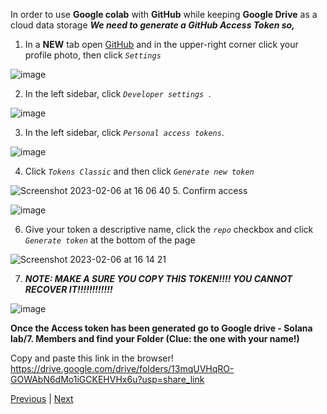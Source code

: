 In order to use **Google colab** with **GitHub** while keeping **Google Drive** as a cloud data storage ***We need to generate a *GitHub Access Token* so,***


1. In a **NEW** tab open [GitHub](https://github.com) and in the upper-right corner click your profile photo, then click *`Settings`*

![image](https://user-images.githubusercontent.com/54061949/217019046-6c6a24ec-0e4d-4ce0-9bf9-689ff474702e.png)


2. In the left sidebar, click  *`Developer settings `*.

![image](https://user-images.githubusercontent.com/54061949/217020745-6db8fa06-99c2-45c4-984e-9caf61fde87b.png)

3. In the left sidebar, click *`Personal access tokens`*.

![image](https://user-images.githubusercontent.com/54061949/217022223-4d63f5f6-6da1-4af4-af17-90e51099ffc6.png)

4. Click *`Tokens Classic`* and then click *`Generate new token`*

![Screenshot 2023-02-06 at 16 06 40](https://user-images.githubusercontent.com/54061949/217028301-bdb0708e-b212-4934-91ff-577f53309da5.png)
5. Confirm access

![image](https://user-images.githubusercontent.com/54061949/217023636-8ffb5ec4-9338-45e5-9130-0c3f222050a4.png)

6. Give your token a descriptive name, click the *`repo`* checkbox  and click *`Generate token`* at the bottom of the page

![Screenshot 2023-02-06 at 16 14 21](https://user-images.githubusercontent.com/54061949/217028965-6005dbee-eabc-44e0-af65-cad57fa45dd2.png)

7. ***NOTE: MAKE A SURE YOU COPY THIS TOKEN!!!! YOU CANNOT RECOVER IT!!!!!!!!!!!!***

![image](https://user-images.githubusercontent.com/54061949/217025330-94ed1cd3-72d9-481a-95a1-0f8da24d6e87.png)



**Once the Access token has been generated go to Google drive - Solana lab/7. Members and find your Folder (Clue: the one with your name!)**

Copy and paste this link in the browser! https://drive.google.com/drive/folders/13mqUVHqRO-GOWAbN6dMo1iGCKEHVHx6u?usp=share_link

[Previous](./fork.md) | [Next](./clone.md)
